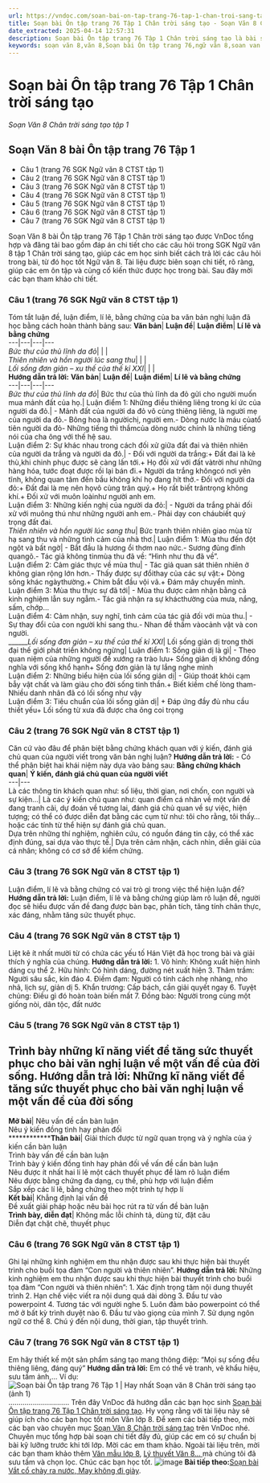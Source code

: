 ```yaml
---
url: https://vndoc.com/soan-bai-on-tap-trang-76-tap-1-chan-troi-sang-tao-299555
title: Soạn bài Ôn tập trang 76 Tập 1 Chân trời sáng tạo - Soạn Văn 8 Chân trời sáng tạo tập 1 - VnDoc.com
date_extracted: 2025-04-14 12:57:31
description: Soạn bài Ôn tập trang 76 Tập 1 Chân trời sáng tạo là bài soạn bài mẫu thuộc chương trình Ngữ văn lớp 8 Chân trời sáng tạo, học kì 1. Mời các bạn cùng tham khảo bài soạn để chuẩn bị cho bài học sắp tới của mình.
keywords: soạn văn 8,văn 8,Soạn bài Ôn tập trang 76,ngữ văn 8,soan van 8,soạn văn lớp 8,giải văn 8,soạn văn 8 tập 1,soạn văn 8 Ôn tập trang 76 Tập 1 Chân trời sáng tạo,soạn Ôn tập trang 76 Tập 1 Chân trời sáng tạo,soạn văn 8 chân trời sáng tạo,văn 8 chân trời sáng tạo,ngữ văn 8 chân trời sáng tạo,Ôn tập trang 76 Tập 1 Chân trời sáng tạo,soạn văn 8 ctst
---
```


# Soạn bài Ôn tập trang 76 Tập 1 Chân trời sáng tạo
 _Soạn Văn 8 Chân trời sáng tạo tập 1_
## Soạn Văn 8 bài Ôn tập trang 76 Tập 1
  * Câu 1 \(trang 76 SGK Ngữ văn 8 CTST tập 1\)
  * Câu 2 \(trang 76 SGK Ngữ văn 8 CTST tập 1\)
  * Câu 3 \(trang 76 SGK Ngữ văn 8 CTST tập 1\)
  * Câu 4 \(trang 76 SGK Ngữ văn 8 CTST tập 1\)
  * Câu 5 \(trang 76 SGK Ngữ văn 8 CTST tập 1\)
  * Câu 6 \(trang 76 SGK Ngữ văn 8 CTST tập 1\)
  * Câu 7 \(trang 76 SGK Ngữ văn 8 CTST tập 1\)

Soạn Văn 8 bài Ôn tập trang 76 Tập 1 Chân trời sáng tạo được VnDoc tổng hợp và đăng tải bao gồm đáp án chi tiết cho các câu hỏi trong SGK Ngữ văn 8 tập 1 Chân trời sáng tạo, giúp các em học sinh biết cách trả lời các câu hỏi trong bài, từ đó học tốt Ngữ văn 8. Tài liệu được biên soạn chi tiết, rõ ràng, giúp các em ôn tập và củng cố kiến thức được học trong bài. Sau đây mời các bạn tham khảo chi tiết.
### **Câu 1 \(trang 76 SGK Ngữ văn 8 CTST tập 1\)**
Tóm tắt luận đề, luận điểm, lí lẽ, bằng chứng của ba văn bản nghị luận đã học bằng cách hoàn thành bảng sau:
**Văn bản**| **Luận đề**| **Luận điểm**| **Lí lẽ và bằng chứng**  
---|---|---|---  
 _Bức thư của thủ lĩnh da đỏ_| | |   
 _Thiên nhiên và hồn người lúc sang thu_| | |   
 _Lối sống đơn giản – xu thế của thế kỉ XXI_| | |   
**Hướng dẫn trả lời:**
**Văn bản**| **Luận đề**| **Luận điểm**| **Lí lẽ và bằng chứng**  
---|---|---|---  
 _Bức thư của thủ lĩnh da đỏ_|  Bức thư của thủ lĩnh da đỏ gửi cho người muốn mua mảnh đất của họ.| Luận điểm 1: Những điều thiêng liêng trong kí ức của người da đỏ.| \- Mảnh đất của người da đỏ vô cùng thiêng liêng, là người mẹ của người da đỏ.\- Bông hoa là ngườichị, người em.\- Dòng nước là máu củatổ tiên người da đỏ\- Những tiếng thì thầmcủa dòng nước chính là những tiếng nói của cha ông với thế hệ sau.  
Luận điểm 2: Sự khác nhau trong cách đối xử giữa đất đai và thiên nhiên của người da trắng và người da đỏ.| \- Đối với người da trắng:\+ Đất đai là kẻ thù,khi chinh phục được sẽ càng lấn tới.\+ Họ đối xử với đất vàtrời như những hàng hóa, tước đoạt được rồi lại bán đi.\+ Người da trắng khôngcó nơi yên tĩnh, không quan tâm đến bầu không khí họ đang hít thở.\- Đối với người da đỏ:\+ Đất đai là mẹ nên họvô cùng trân quý.\+ Họ rất biết trântrọng không khí.\+ Đối xử với muôn loàinhư người anh em.  
Luận điểm 3: Những kiến nghị của người da đỏ:| \- Người da trắng phải đối xử với muông thú như những người anh em.\- Phải dạy con cháubiết quý trọng đất đai.  
_Thiên nhiên và hồn người lúc sang thu_|  Bức tranh thiên nhiên giao mùa từ hạ sang thu và những tình cảm của nhà thơ.| Luận điểm 1: Mùa thu đến đột ngột và bất ngờ| \- Bắt đầu là hương ổi thơm nao nức.\- Sương đủng đỉnh quangõ.\- Tác giả không tinmùa thu đã về: “Hình như thu đã về”.  
Luận điểm 2: Cảm giác thực về mùa thu| \- Tác giả quan sát thiên nhiên ở không gian rộng lớn hơn.\- Thấy được sự đổithay của các sự vật:\+ Dòng sông khác ngàythường.\+ Chim bắt đầu vội vã.\+ Đám mây chuyển mình.  
Luận điểm 3: Mùa thu thực sự đã tới| \- Mùa thu được cảm nhận bằng cả kinh nghiệm lẫn suy ngẫm.\- Tác giả nhận ra sự khácthường của mưa, nắng, sấm, chớp…  
Luận điểm 4: Cảm nhận, suy nghĩ, tình cảm của tác giả đối với mùa thu.| \- Sự thay đổi của con người khi sang thu.\- Nhan đề thấm vàocảnh vật và con người.  
_______Lối sống đơn giản – xu thế của thế kỉ XXI_|  Lối sống giản dị trong thời đại thế giới phát triển không ngừng| Luận điểm 1: Sống giản dị là gì| \- Theo quan niệm của những người đề xướng ra trào lưu\+ Sống giản dị không đồng nghĩa với sống khổ hạnh\+ Sống đơn giản là tự lắng nghe mình  
Luận điểm 2: Những biểu hiện của lối sống giản dị| \- Giúp thoát khỏi cạm bẫy vật chất và làm giàu cho đời sống tinh thần.\+ Biết kiềm chế lòng tham\- Nhiều danh nhân đã có lối sống như vậy  
Luận điểm 3: Tiêu chuẩn của lối sống giản dị| \+ Đáp ứng đầy đủ nhu cầu thiết yếu\+ Lối sống từ xưa đã được cha ông coi trọng  
### **Câu 2 \(trang 76 SGK Ngữ văn 8 CTST tập 1\)**
Căn cứ vào đâu để phân biệt bằng chứng khách quan với ý kiến, đánh giá chủ quan của người viết trong văn bản nghị luận?
**Hướng dẫn trả lời:**
\- Có thể phân biệt hai khái niệm này dựa vào bảng sau:
**Bằng chứng khách quan**| **Ý kiến, đánh giá chủ quan của người viết**  
---|---  
Là các thông tin khách quan như: số liệu, thời gian, nơi chốn, con người và sự kiện…| Là các ý kiến chủ quan như: quan điểm cá nhân về một vấn đề đang tranh cãi, dự đoán về tương lai, đánh giá chủ quan về sự việc, hiện tượng; có thể có được diễn đạt bằng các cụm từ như: tôi cho rằng, tôi thấy… hoặc các tính từ thể hiện sự đánh giá chủ quan.  
Dựa trên những thí nghiệm, nghiên cứu, có nguồn đáng tin cậy, có thể xác định đúng, sai dựa vào thực tế.| Dựa trên cảm nhận, cách nhìn, diễn giải của cá nhân; không có cơ sở để kiểm chứng.  
### **Câu 3 \(trang 76 SGK Ngữ văn 8 CTST tập 1\)**
Luận điểm, lí lẽ và bằng chứng có vai trò gì trong việc thể hiện luận đề?
**Hướng dẫn trả lời:**
Luận điểm, lí lẽ và bằng chứng giúp làm rõ luận đề, người đọc sẽ hiểu được vấn đề đang được bàn bạc, phân tích, tăng tính chân thực, xác đáng, nhằm tăng sức thuyết phục.
### **Câu 4 \(trang 76 SGK Ngữ văn 8 CTST tập 1\)**
Liệt kê ít nhất mười từ có chứa các yếu tố Hán Việt đã học trong bài và giải thích ý nghĩa của chúng.
**Hướng dẫn trả lời:**
1\. Vô hình: Không xuất hiện hình dáng cụ thể
2\. Hữu hình: Có hình dáng, đường nét xuất hiện
3\. Thâm trầm: Người sâu sắc, kín đáo
4\. Điềm đạm: Người có tính cách nhẹ nhàng, nho nhã, lịch sự, giản dị
5\. Khẩn trương: Cấp bách, cần giải quyết ngay
6\. Tuyệt chủng: Điều gì đó hoàn toàn biến mất
7\. Đồng bào: Người trong cùng một giống nòi, dân tộc, đất nước
### **Câu 5 \(trang 76 SGK Ngữ văn 8 CTST tập 1\)**
Trình bày những kĩ năng viết để tăng sức thuyết phục cho bài văn nghị luận về một vấn đề của đời sống.
**Hướng dẫn trả lời:**
**Những kĩ năng viết để tăng sức thuyết phục cho bài văn nghị luận về một vấn đề của đời sống**  
---  
**Mở bài**|  Nêu vấn đề cần bàn luận  
Nêu ý kiến đồng tình hay phản đối  
**************Thân bài**|  Giải thích được từ ngữ quan trọng và ý nghĩa của ý kiến cần bàn luận  
Trình bày vấn đề cần bàn luận  
Trình bày ý kiến đồng tình hay phản đối về vấn đề cần bàn luận  
Nêu được ít nhất hai lí lẽ một cách thuyết phục để làm rõ luận điểm  
Nêu được bằng chứng đa dạng, cụ thể, phù hợp với luận điểm  
Sắp xếp các lí lẽ, bằng chứng theo một trình tự hợp lí  
**Kết bài**|  Khẳng định lại vấn đề  
Đề xuất giải pháp hoặc nêu bài học rút ra từ vấn đề bàn luận  
**Trình bày, diễn đạt**|  Không mắc lỗi chính tả, dùng từ, đặt câu  
Diễn đạt chặt chẽ, thuyết phục  
### **Câu 6 \(trang 76 SGK Ngữ văn 8 CTST tập 1\)**
Ghi lại những kinh nghiệm em thu nhận được sau khi thực hiện bài thuyết trình cho buổi tọa đàm “Con người và thiên nhiên”.
**Hướng dẫn trả lời:**
Những kinh nghiệm em thu nhận được sau khi thực hiện bài thuyết trình cho buổi tọa đàm “Con người và thiên nhiên”:
1\. Xác định trọng tâm nội dung thuyết trình
2\. Hạn chế việc viết ra nội dung quá dài dòng
3\. Đầu tư vào powerpoint
4\. Tương tác với người nghe
5\. Luôn đảm bảo powerpoint có thể mở ở bất kỳ trình duyệt nào
6\. Đầu tư vào giọng của mình
7\. Sử dụng ngôn ngữ cơ thể
8\. Chú ý đến nội dung, thời gian, tập thuyết trình.
### **Câu 7 \(trang 76 SGK Ngữ văn 8 CTST tập 1\)**
Em hãy thiết kế một sản phẩm sáng tạo mang thông điệp: “Mọi sự sống đều thiêng liêng, đáng quý”
**Hướng dẫn trả lời:**
Em có thể vẽ tranh, vẽ khẩu hiệu, sưu tầm ảnh,…
Ví dụ:
![Soạn bài Ôn tập trang 76 Tập 1 | Hay nhất Soạn văn 8 Chân trời sáng tạo \(ảnh 1\)](https://i.vdoc.vn/data/image/2023/06/20/on-tap-trang-76.png)
..............................
Trên đây VnDoc đã hướng dẫn các bạn học sinh [Soạn bài Ôn tập trang 76 Tập 1 Chân trời sáng tạo](<https://vndoc.com/soan-bai-on-tap-trang-76-tap-1-chan-troi-sang-tao-299555>). Hy vọng rằng với tài liệu này sẽ giúp ích cho các bạn học tốt môn Văn lớp 8. Để xem các bài tiếp theo, mời các bạn vào chuyên mục [Soạn Văn 8 Chân trời sáng tạo](<https://vndoc.com/ngu-van-8-chan-troi-sang-tao>) trên VnDoc nhé. Chuyên mục tổng hợp bài soạn chi tiết đầy đủ, giúp các em có sự chuẩn bị bài kỹ lưỡng trước khi tới lớp. Mời các em tham khảo.
Ngoài tài liệu trên, mời các bạn tham khảo thêm [Văn mẫu lớp 8](<https://vndoc.com/van-mau-lop8>), [Lý thuyết Văn 8... ](<https://vndoc.com/ly-thuyet-ngu-van8>)mà chúng tôi đã sưu tầm và chọn lọc. Chúc các bạn học tốt.
![image](https://i.vdoc.vn/data/image/2022/08/26/ban-tay.svg) **Bài tiếp theo:**[Soạn bài Vắt cổ chày ra nước, May không đi giày](<https://vndoc.com/soan-bai-vat-co-chay-ra-nuoc-may-khong-di-giay-303340>).
